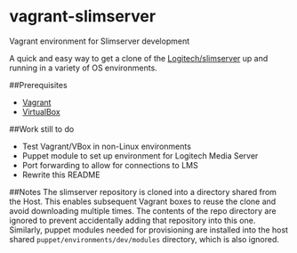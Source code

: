 # vagrant-slimserver
Vagrant environment for Slimserver development

A quick and easy way to get a clone of the [Logitech/slimserver](https://github.com/Logitech/slimserver) up and running in a variety of OS environments.

##Prerequisites
* [Vagrant](https://www.vagrantup.com/)
* [VirtualBox](https://www.virtualbox.org/)

##Work still to do
* Test Vagrant/VBox in non-Linux environments
* Puppet module to set up environment for Logitech Media Server
* Port forwarding to allow for connections to LMS
* Rewrite this README

##Notes
The slimserver repository is cloned into a directory shared from the Host.  This enables subsequent Vagrant boxes to reuse the clone and avoid downloading multiple times.  The contents of the repo directory are ignored to prevent accidentally adding that repository into this one.
Similarly, puppet modules needed for provisioning are installed into the host shared `puppet/environments/dev/modules` directory, which is also ignored.
